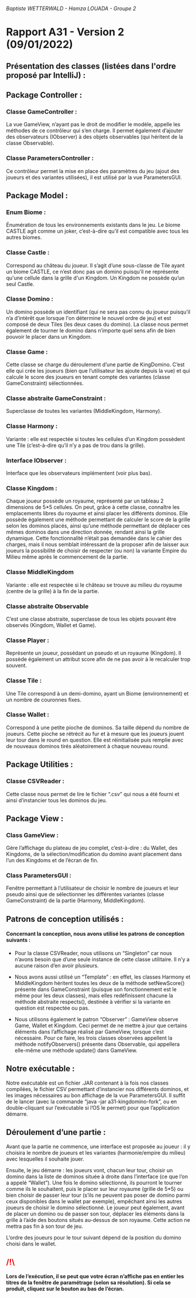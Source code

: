 _Baptiste WETTERWALD - Hamza LOUADA - Groupe 2_

# **Rapport A31 - Version 2 (09/01/2022)**

## **Présentation des classes (listées dans l'ordre proposé par IntelliJ) :**

## **Package Controller :**

### **Classe GameController :**

La vue GameView, n’ayant pas le droit de modifier le modèle, appelle les méthodes de ce contrôleur qui s’en charge. Il permet également d’ajouter des observateurs (IObserver) à des objets observables (qui héritent de la classe Observable).

### **Classe ParametersController :**

Ce contrôleur permet la mise en place des paramètres du jeu (ajout des joueurs et des variantes utilisées), il est utilisé par la vue ParametersGUI.


## **Package Model :**

### **Enum Biome :**

Énumération de tous les environnements existants dans le jeu. Le biome CASTLE agit comme un joker, c’est-à-dire qu’il est compatible avec tous les autres biomes.

### **Classe Castle :**

Correspond au château du joueur. Il s’agit d’une sous-classe de Tile ayant un biome CASTLE, ce n’est donc pas un domino puisqu’il ne représente qu'une cellule dans la grille d'un Kingdom. Un Kingdom ne possède qu’un seul Castle.

### **Classe Domino :**

Un domino possède un identifiant (qui ne sera pas connu du joueur puisqu’il n’a d’intérêt que lorsque l'on détermine le nouvel ordre de jeu) et est composé de deux Tiles (les deux cases du domino).
La classe nous permet également de tourner le domino dans n’importe quel sens afin de bien pouvoir le placer dans un Kingdom.

### **Classe Game :**

Cette classe se charge du déroulement d’une partie de KingDomino. C’est elle qui crée les joueurs (bien que l’utilisateur les ajoute depuis la vue) et qui calcule le score des joueurs en tenant compte des variantes (classe GameConstraint) sélectionnées.

### **Classe abstraite GameConstraint :**

Superclasse de toutes les variantes (MiddleKingdom, Harmony).

### **Classe Harmony :**

Variante : elle est respectée si toutes les cellules d’un Kingdom possèdent une Tile (c’est-à-dire qu’il n’y a pas de trou dans la grille).

### **Interface IObserver :**

Interface que les observateurs implémentent (voir plus bas).

### **Classe Kingdom :**

Chaque joueur possède un royaume, représenté par un tableau 2 dimensions de 5*5 cellules. On peut, grâce à cette classe, connaître les emplacements libres du royaume et ainsi placer les différents dominos.
Elle possède également une méthode permettant de calculer le score de la grille selon les dominos placés, ainsi qu’une méthode permettant de déplacer ces mêmes dominos dans une direction donnée, rendant ainsi la grille dynamique.
Cette fonctionnalité n’était pas demandée dans le cahier des charges, mais il nous semblait intéressant de la proposer afin de laisser aux joueurs la possibilité de choisir de respecter (ou non) la variante Empire du Milieu même après le commencement de la partie.

### **Classe MiddleKingdom**

Variante : elle est respectée si le château se trouve au milieu du royaume (centre de la grille) à la fin de la partie.

### **Classe abstraite Observable**

C’est une classe abstraite, superclasse de tous les objets pouvant être observés (Kingdom, Wallet et Game).

### **Classe Player :**

Représente un joueur, possédant un pseudo et un royaume (Kingdom). Il possède également un attribut score afin de ne pas avoir à le recalculer trop souvent.

### **Classe Tile :**

Une Tile correspond à un demi-domino, ayant un Biome (environnement) et un nombre de couronnes fixes.

### **Classe Wallet :**

Correspond à une petite pioche de dominos. Sa taille dépend du nombre de joueurs. Cette pioche se rétrécit au fur et à mesure que les joueurs jouent leur tour dans le round en question. Elle est réinitialisée puis remplie avec de nouveaux dominos tirés aléatoirement à chaque nouveau round.

## **Package Utilities :**

### **Classe CSVReader :**

Cette classe nous permet de lire le fichier “.csv” qui nous a été fourni et ainsi d’instancier tous les dominos du jeu.

## **Package View :**

### **Class GameView :**

Gère l’affichage du plateau de jeu complet, c’est-à-dire : du Wallet, des Kingdoms, de la sélection/modification du domino avant placement dans l’un des Kingdoms et de l’écran de fin.

### **Class ParametersGUI :**

Fenêtre permettant à l’utilisateur de choisir le nombre de joueurs et leur pseudo ainsi que de sélectionner les différentes variantes (classe GameConstraint) de la partie (Harmony, MiddleKingdom).

## **Patrons de conception utilisés :**

#### Concernant la conception, nous avons utilisé les patrons de conception suivants :

- Pour la classe CSVReader, nous utilisons un “Singleton” car nous n’avons besoin que d’une seule instance de cette classe utilitaire. Il n’y a aucune raison d’en avoir plusieurs.


- Nous avons aussi utilisé un “Template” : en effet, les classes Harmony et MiddleKingdom héritent toutes les deux de la méthode setNewScore() présente dans GameConstraint (puisque son fonctionnement est le même pour les deux classes), mais elles redéfinissent chacune la méthode abstraite respects(), destinée à vérifier si la variante en question est respectée ou pas.


- Nous utilisons également le patron “Observer” : GameView observe Game, Wallet et Kingdom. Ceci permet de ne mettre à jour que certains éléments dans l’affichage réalisé par GameView, lorsque c’est nécessaire. Pour ce faire, les trois classes observées appellent la méthode notifyObservers() présente dans Observable, qui appellera elle-même une méthode update() dans GameView.

## **Notre exécutable :**
 
Notre exécutable est un fichier .JAR contenant à la fois nos classes compilées, le fichier CSV permettant d’instancier nos différents dominos, et les images nécessaires au bon affichage de la vue ParametersGUI. Il suffit de le lancer (avec la commande “java -jar a31-kingdomino-fork”, ou en double-cliquant sur l’exécutable si l’OS le permet) pour que l’application démarre.

## **Déroulement d’une partie :**
Avant que la partie ne commence, une interface est proposée au joueur : il y choisira le nombre de joueurs et les variantes (harmonie/empire du milieu) avec lesquelles il souhaite jouer.

Ensuite, le jeu démarre : les joueurs vont, chacun leur tour, choisir un domino dans la liste de dominos située à droite dans l’interface (ce que l’on a appelé “Wallet”). Une fois le domino sélectionné, ils pourront le tourner comme ils le souhaitent, puis le placer sur leur royaume (grille de 5*5) ou bien choisir de passer leur tour (s’ils ne peuvent pas poser de domino parmi ceux disponibles dans le wallet par exemple), empêchant ainsi les autres joueurs de choisir le domino sélectionné.
Le joueur peut également, avant de placer un domino ou de passer son tour, déplacer les éléments dans la grille à l’aide des boutons situés au-dessus de son royaume.
Cette action ne mettra pas fin à son tour de jeu.

L’ordre des joueurs pour le tour suivant dépend de la position du domino choisi dans le wallet.

## <span style="color:red">/!\\</span> 
**Lors de l’exécution, il se peut que votre écran n’affiche pas en entier les titres de la fenêtre de paramétrage (selon sa résolution). Si cela se produit, cliquez sur le bouton au bas de l’écran.**